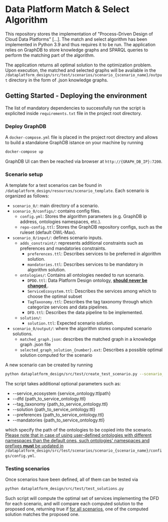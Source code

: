 # Data Platform Match & Select Algorithm
This repository stores the implementation of "Process-Driven Design of Cloud Data Platforms" [...].
The match and select algorithm has been implemented in Python 3.9 and thus requires it to be run. The application relies on GraphDB to store knowledge graphs and SPARQL queries to perform the matching part of the algorithm.

The application returns all optimal solution to the optimization problem.
Upon execution, the matched and selected graphs will be available in the `/dataplatform_design/src/test/scenarios/scenario_{scenario_name}/output` directory in the form of .json knowledge graphs.

## Getting Started - Deploying the environment
The list of mandatory dependencies to successfully run the script is explicited inside `requirements.txt` file in the project root directory.

### Deploy GraphDB
A `docker-compose.yml` file is placed in the project root directory and allows to build a standalone GraphDB istance on your machine by running 
   ```sh
   docker-compose up
   ```
GraphDB UI can then be reached via browser at `http://{GRAPH_DB_IP}:7200`.

### Scenario setup
A template for a test scenarios can be found in `/dataplatform_design/resources/scenario_template`. Each scenario is organized as follows:

- `scenario_0/`: main directory of a scenario.
- `scenario_0/configs/`: contains config files.
  - `config.yml`: Stores the algorithm parameters (e.g. GraphDB ip address, ontologies namespaces, etc.).
  - `repo-config.ttl`: Stores the GraphDB repository configs, such as the ruleset (default OWL-Max).
- `scenario_0/input/`: defines scenario inputs.
  - `adds_constraint/`: represents additional constraints such as preferences and mandatories constraints.
    - `preferences.ttl`: Describes services to be preferred in algorithm solution.
    - `mandatories.ttl`: Describes services to be mandatory in algorithm solution.
  - `ontologies/`: Contains all ontologies needed to run scenario.
    - `DPDO.ttl`: Data Platform Design ontology, <u><b> should never be changed </b></u>.
    - `ServiceEcosystem.ttl`: Describes the services among which to choose the optimal subset
    - `TagTaxonomy.ttl`: Describes the tag taxonomy through which categorize services and data pipelines.
    - `DFD.ttl`: Describes the data pipeline to be implemented.
  - `solution/`:
    - `solution.ttl`: Expected scenario solution.
- `scenario_0/output/`: where the algorithm stores computed scenario solutions.
  - `matched_graph.json`: describes the matched graph in a knowledge graph .json file
  - `selected_graph_solution_{number}.ext`: Describes a possible optimal solution computed for the scenario

A new scenario can be created by running
   ```sh
   python dataplatform_design/src/test/create_test_scenario.py --scenario_name {scenario_name}
   ```
The script takes additional optional parameters such as:
- --service_ecosystem {service_ontology.ttlpath}
- --dfd {path_to_service_ontology.ttl}
- --tag_taxonomy {path_to_service_ontology.ttl}
- --solution {path_to_service_ontology.ttl}
- --preferences {path_to_service_ontology.ttl}
- --mandatories {path_to_service_ontology.ttl}

which specify the path of the ontologies to be copied into the scenario. <u>Please note that in case of using user-defined ontologies with different namespaces than the default ones, such ontologies' namespaces and prefixes <b>must</b> be updated in </u> `/dataplatform_design/src/test/scenarios/scenario_{scenario_name}/configs/config.yml`.

### Testing scenarios

Once scenarios have been defined, all of them can be tested via
   ```sh
   python dataplatform_design/src/test/test_solutions.py
   ```
Such script will compute the optimal set of services implementing the DFD for each scenario, and will compare each computed solution to the proposed one, returning true if <u>for all scenarios</u>, one of the computed solution matches the proposed one.